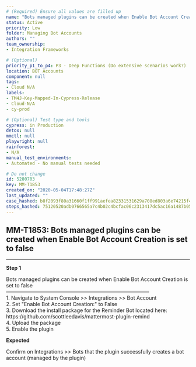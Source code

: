 ```yaml
---
# (Required) Ensure all values are filled up
name: "Bots managed plugins can be created when Enable Bot Account Creation is set to false"
status: Active
priority: Low
folder: Managing Bot Accounts
authors: ""
team_ownership: 
- Integration Frameworks

# (Optional)
priority_p1_to_p4: P3 - Deep Functions (Do extensive scenarios work?)
location: BOT Accounts
component: null
tags: 
- Cloud N/A
labels: 
- TM4J-Key-Mapped-In-Cypress-Release
- Cloud-N/A
- cy-prod

# (Optional) Test type and tools
cypress: in Production
detox: null
mmctl: null
playwright: null
rainforest: 
- N/A
manual_test_environments: 
- Automated - No manual tests needed

# Do not change
id: 5280703
key: MM-T1853
created_on: "2020-05-04T17:48:27Z"
last_updated: ""
case_hashed: b8f2093f80a31660f1ff991aefea82331531629a708ed803a6e74215f421083605fcd78b7c229e8516d52e317ac293c0
steps_hashed: 75120520adb0766565a7c4b02c4bcfac06c2313417dc5ac16a1487b0558e562435a3b73e9cb184ed25ed232d3f215046
---
```


<!-- (Auto-generated) Based on frontmatter's "key" and "name" -->

## MM-T1853: Bots managed plugins can be created when Enable Bot Account Creation is set to false

---

**Step 1**

Bots managed plugins can be created when Enable Bot Account Creation is set to false\
————————————————————————————\
1\. Navigate to System Console >> Integrations >> Bot Account\
2\. Set "Enable Bot Account Creation:" to False\
3\. Download the install package for the Reminder Bot located here: https\://github.com/scottleedavis/mattermost-plugin-remind\
4\. Upload the package\
5\. Enable the plugin

**Expected**

Confirm on Integrations >> Bots that the plugin successfully creates a bot account (managed by the plugin)

